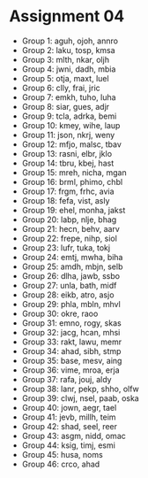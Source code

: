 # Assignment 04

* Group 1: aguh, ojoh, annro
* Group 2: laku, tosp, kmsa
* Group 3: mlth, nkar, oljh
* Group 4: jwni, dadh, mbia
* Group 5: otja, maxt, luel
* Group 6: clly, frai, jric
* Group 7: emkh, tuho, luha
* Group 8: siar, gues, adjr
* Group 9: tcla, adrka, bemi
* Group 10: kmey, wihe, laup
* Group 11: json, nkrj, weny
* Group 12: mfjo, malsc, tbav
* Group 13: rasni, elbr, jklo
* Group 14: tbru, kbej, hast
* Group 15: mreh, nicha, mgan
* Group 16: brml, phimo, chbl
* Group 17: frgm, frhc, avia
* Group 18: fefa, vist, asly
* Group 19: ehel, monha, jakst
* Group 20: labp, nlje, bhag
* Group 21: hecn, behv, aarv
* Group 22: frepe, nihp, siol
* Group 23: lufr, tuka, tokj
* Group 24: emtj, mwha, biha
* Group 25: amdh, mbjn, selb
* Group 26: dlha, jawb, ssbo
* Group 27: unla, bath, midf
* Group 28: eikb, atro, asjo
* Group 29: phla, mbln, mhvl
* Group 30: okre, raoo
* Group 31: emno, rogy, skas
* Group 32: jacg, hcan, mhsi
* Group 33: rakt, lawu, memr
* Group 34: ahad, sibh, stmp
* Group 35: base, mesv, aing
* Group 36: vime, mroa, erja
* Group 37: rafa, jouj, aldy
* Group 38: lanr, pekp, shho, olfw
* Group 39: clwj, nsel, paab, oska
* Group 40: jown, aegr, tael
* Group 41: jevb, millh, teim
* Group 42: shad, seel, reer
* Group 43: asgm, nidd, omac
* Group 44: ksig, timj, esmi
* Group 45: husa, noms
* Group 46: crco, ahad
